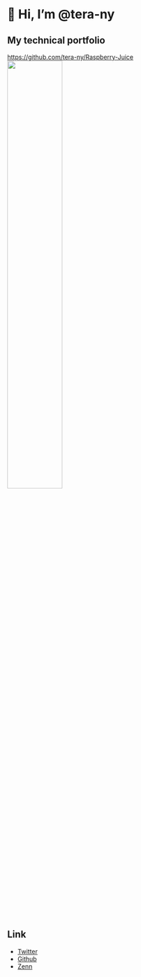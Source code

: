 # 👋 Hi, I’m @tera-ny

## My technical portfolio

https://github.com/tera-ny/Raspberry-Juice<br/>
<a href="https://raspberry-juice.com">
<img
  className="logo"
  src="https://raw.githubusercontent.com/tera-ny/Raspberry-Juice/main/public/img/logo_full_light.svg"
  width=50%
/>
</a>

## Link
- [Twitter](https://twitter.com/tera_ny)
- [Github](https://github.com/tera-ny)
- [Zenn](https://zenn.dev/tera_ny)
